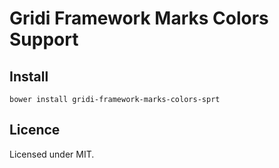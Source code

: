 # Gridi Framework Marks Colors Support

## Install
`bower install gridi-framework-marks-colors-sprt`

## Licence

Licensed under MIT.
